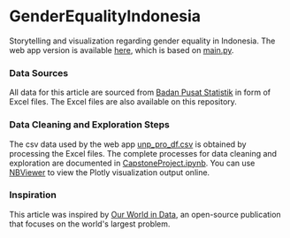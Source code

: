 # GenderEqualityIndonesia
Storytelling and visualization regarding gender equality in Indonesia. The web app version is available [here](https://tmtsmrsl-genderequalityindonesia-main-jbyfzo.streamlitapp.com/), which is based on [main.py](main.py).
### Data Sources
All data for this article are sourced from [Badan Pusat Statistik](https://www.bps.go.id/) in form of Excel files. The Excel files are also available on this repository.

### Data Cleaning and Exploration Steps
The csv data used by the web app [unp_pro_df.csv](unp_pro_df.csv) is obtained by processing the Excel files. The complete processes for data cleaning and exploration are documented in [CapstoneProject.ipynb](CapstoneProject.ipynb). You can use [NBViewer](https://nbviewer.org/) to view the Plotly visualization output online.

### Inspiration
This article was inspired by [Our World in Data](https://ourworldindata.org/), an open-source publication that focuses on the world's largest problem.
